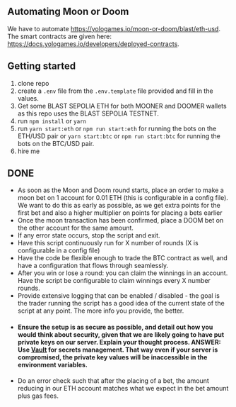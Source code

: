 ## Automating Moon or Doom

We have to automate https://yologames.io/moon-or-doom/blast/eth-usd. The smart contracts are given here: https://docs.yologames.io/developers/deployed-contracts.

## Getting started

1. clone repo
2. create a `.env` file from the `.env.template` file provided and fill in the values.
3. Get some BLAST SEPOLIA ETH for both MOONER and DOOMER wallets as this repo uses the BLAST SEPOLIA TESTNET.
4. run `npm install` or `yarn`
5. run `yarn start:eth` or `npm run start:eth` for running the bots on the ETH/USD pair or `yarn start:btc` or `npm run start:btc` for running the bots on the BTC/USD pair.
6. hire me

## DONE

- As soon as the Moon and Doom round starts, place an order to make a moon bet on 1 account for 0.01 ETH (this is configurable in a config file). We want to do this as early as possible, as we get extra points for the first bet and also a higher multiplier on points for placing a bets earlier
- Once the moon transaction has been confirmed, place a DOOM bet on the other account for the same amount.
- If any error state occurs, stop the script and exit.
- Have this script continuously run for X number of rounds (X is configurable in a config file)
- Have the code be flexible enough to trade the BTC contract as well, and have a configuration that flows through seamlessly.
- After you win or lose a round: you can claim the winnings in an account. Have the script be configurable to claim winnings every X number rounds.
- Provide extensive logging that can be enabled / disabled - the goal is the trader running the script has a good idea of the current state of the script at any point. The more info you provide, the better.
- #### Ensure the setup is as secure as possible, and detail out how you would think about security, given that we are likely going to have put private keys on our server. Explain your thought process. ANSWER: Use [Vault](https://www.vaultproject.io/use-cases/secrets-management) for secrets management. That way even if your server is compromised, the private key values will be inaccessible in the environment variables.
- Do an error check such that after the placing of a bet, the amount reducing in our ETH account matches what we expect in the bet amount plus gas fees.

